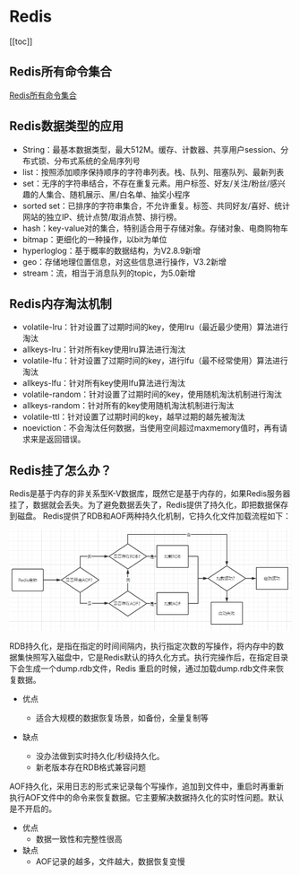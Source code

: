 ---
---
# Redis
[[toc]]

## Redis所有命令集合
[Redis所有命令集合](http://doc.redisfans.com/)

## Redis数据类型的应用

* String：最基本数据类型，最大512M。缓存、计数器、共享用户session、分布式锁、分布式系统的全局序列号
* list：按照添加顺序保持顺序的字符串列表。栈、队列、阻塞队列、最新列表
* set：无序的字符串结合，不存在重复元素。用户标签、好友/关注/粉丝/感兴趣的人集合、随机展示、黑/白名单、抽奖小程序
* sorted set：已排序的字符串集合，不允许重复。标签、共同好友/喜好、统计网站的独立IP、统计点赞/取消点赞、排行榜。
* hash：key-value对的集合，特别适合用于存储对象。存储对象、电商购物车
* bitmap：更细化的一种操作，以bit为单位
* hyperloglog：基于概率的数据结构，为V2.8.9新增
* geo：存储地理位置信息，对这些信息进行操作，V3.2新增
* stream：流，相当于消息队列的topic，为5.0新增
## Redis内存淘汰机制

* volatile-lru：针对设置了过期时间的key，使用lru（最近最少使用）算法进行淘汰
* allkeys-lru：针对所有key使用lru算法进行淘汰
* volatile-lfu：针对设置了过期时间的key，进行lfu（最不经常使用）算法进行淘汰
* allkeys-lfu：针对所有key使用lfu算法进行淘汰
* volatile-random：针对设置了过期时间的key，使用随机淘汰机制进行淘汰
* allkeys-random：针对所有的key使用随机淘汰机制进行淘汰
* volatile-ttl：针对设置了过期时间的key，越早过期的越先被淘汰
* noeviction：不会淘汰任何数据，当使用空间超过maxmemory值时，再有请求来是返回错误。
## Redis挂了怎么办？

Redis是基于内存的非关系型K-V数据库，既然它是基于内存的，如果Redis服务器挂了，数据就会丢失。为了避免数据丢失了，Redis提供了持久化，即把数据保存到磁盘。
Redis提供了RDB和AOF两种持久化机制，它持久化文件加载流程如下：

![](./img/readme/2022-03-05-13-40-45.png)

RDB持久化，是指在指定的时间间隔内，执行指定次数的写操作，将内存中的数据集快照写入磁盘中，它是Redis默认的持久化方式。执行完操作后，在指定目录下会生成一个dump.rdb文件，Redis 重启的时候，通过加载dump.rdb文件来恢复数据。
* 优点
    - 适合大规模的数据恢复场景，如备份，全量复制等

* 缺点
    - 没办法做到实时持久化/秒级持久化。
    - 新老版本存在RDB格式兼容问题

AOF持久化，采用日志的形式来记录每个写操作，追加到文件中，重启时再重新执行AOF文件中的命令来恢复数据。它主要解决数据持久化的实时性问题。默认是不开启的。

* 优点
    - 数据一致性和完整性很高
* 缺点
    - AOF记录的越多，文件越大，数据恢复变慢
